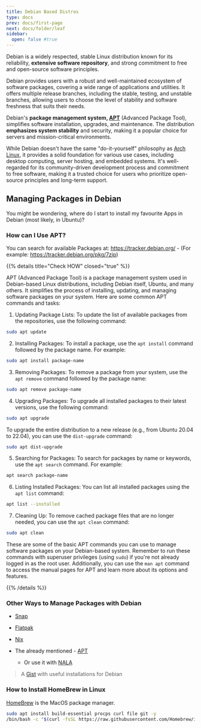 ```yaml
---
title: Debian Based Distros
type: docs
prev: docs/first-page
next: docs/folder/leaf
sidebar:
  open: false #true
---
```


Debian is a widely respected, stable Linux distribution known for its reliability, **extensive software repository**, and strong commitment to free and open-source software principles.

Debian provides users with a robust and well-maintained ecosystem of software packages, covering a wide range of applications and utilities. It offers multiple release branches, including the stable, testing, and unstable branches, allowing users to choose the level of stability and software freshness that suits their needs.

Debian's **package management system, [APT](https://jalcocert.github.io/Linux/docs/debian/linux_installing_apps/#apt)** (Advanced Package Tool), simplifies software installation, upgrades, and maintenance. The distribution **emphasizes system stability** and security, making it a popular choice for servers and mission-critical environments.

While Debian doesn't have the same "do-it-yourself" philosophy as [Arch Linux](https://jalcocert.github.io/Linux/docs/arch/), it provides a solid foundation for various use cases, including desktop computing, server hosting, and embedded systems. It's well-regarded for its community-driven development process and commitment to free software, making it a trusted choice for users who prioritize open-source principles and long-term support.

  <!-- {{< hextra/feature-card
    title="Get Ubuntu"
    subtitle="The most popular OS to start your Linux Journey."
    class="aspect-auto md:aspect-[1.1/1] max-lg:min-h-[340px]"
    image="https://cdn.jsdelivr.net/gh/walkxcode/dashboard-icons/png/ubuntu.png"
    imageClass="top-[40%] left-[36px] w-[180%] sm:w-[110%] dark:opacity-80"
    style="background: radial-gradient(ellipse at 50% 80%,rgba(142,53,74,0.15),hsla(0,0%,100%,0));"
  >}}

{{< hextra/feature-card
    title="Get Ubuntu"
    subtitle="The most popular OS to start your Linux Journey."
    class="aspect-auto md:aspect-[1.1/1] max-lg:min-h-[100px]"  
    image="https://cdn.jsdelivr.net/gh/walkxcode/dashboard-icons/png/ubuntu.png"
    imageClass="top-[40%] left-[10px] w-[45%] sm:w-[35%]"  
    style="background: radial-gradient(ellipse at 50% 80%,rgba(142,53,74,0.15),hsla(0,0%,100%,0));"
>}}


{{< hextra/feature-card
    title="Get Ubuntu"
    subtitle="The most popular OS to start your Linux Journey."
    class="aspect-auto md:aspect-[1.1/1] max-lg:min-h-[85px]" 
    image="https://cdn.jsdelivr.net/gh/walkxcode/dashboard-icons/png/ubuntu.png"
    imageClass="top-[20%] left-[9px] w-[45%] sm:w-[27.5%]"  
    style="background: radial-gradient(ellipse at 50% 80%,rgba(142,53,74,0.15),hsla(0,0%,100%,0));"
>}} -->




## Managing Packages in Debian

You might be wondering, where do I start to install my favourite Apps in Debian (most likely, in Ubuntu)?

### How can I Use APT?

You can search for available Packages at: <https://tracker.debian.org/>  - (For example: <https://tracker.debian.org/pkg/7zip>)

{{% details title="Check HOW" closed="true" %}}

APT (Advanced Package Tool) is a package management system used in Debian-based Linux distributions, including Debian itself, Ubuntu, and many others. It simplifies the process of installing, updating, and managing software packages on your system. Here are some common APT commands and tasks:

1. Updating Package Lists:
   To update the list of available packages from the repositories, use the following command:

```sh
sudo apt update
```

2. Installing Packages:
   To install a package, use the `apt install` command followed by the package name. For example:
```sh
sudo apt install package-name
```

3. Removing Packages:
   To remove a package from your system, use the `apt remove` command followed by the package name:
```sh
sudo apt remove package-name
```

4. Upgrading Packages:
   To upgrade all installed packages to their latest versions, use the following command:
```sh
sudo apt upgrade
```

   To upgrade the entire distribution to a new release (e.g., from Ubuntu 20.04 to 22.04), you can use the `dist-upgrade` command:
```sh
sudo apt dist-upgrade
```

5. Searching for Packages:
   To search for packages by name or keywords, use the `apt search` command. For example:
```sh
apt search package-name
```

6. Listing Installed Packages:
   You can list all installed packages using the `apt list` command:
```sh
apt list --installed
```

7. Cleaning Up:
   To remove cached package files that are no longer needed, you can use the `apt clean` command:
```sh
sudo apt clean
```

These are some of the basic APT commands you can use to manage software packages on your Debian-based system. Remember to run these commands with superuser privileges (using `sudo`) if you're not already logged in as the root user. Additionally, you can use the `man apt` command to access the manual pages for APT and learn more about its options and features.

{{% /details %}}

### Other Ways to Manage Packages with Debian

* [Snap](https://jalcocert.github.io/Linux/docs/debian/linux_installing_apps/#snap)
* [Flatpak](https://jalcocert.github.io/Linux/docs/debian/linux_installing_apps/#flatpak)

* [Nix](https://jalcocert.github.io/Linux/docs/nix/)

* The already mentioned - [APT](https://jalcocert.github.io/Linux/docs/debian/linux_installing_apps/#apt)
   * Or use it with [NALA](https://jalcocert.github.io/Linux/docs/debian/linux_installing_apps/#nala)

> A [Gist](https://gist.github.com/JAlcocerT/197667ec5ec0da53e78eb58c4253a73f) with useful installations for Debian

### How to Install HomeBrew in Linux

[HomeBrew](https://brew.sh/) is the MacOS package manager.

```sh
sudo apt install build-essential procps curl file git -y
/bin/bash -c "$(curl -fsSL https://raw.githubusercontent.com/Homebrew/install/HEAD/install.sh)"
```
<!-- https://www.youtube.com/watch?v=kDlfAM-2RTw -->